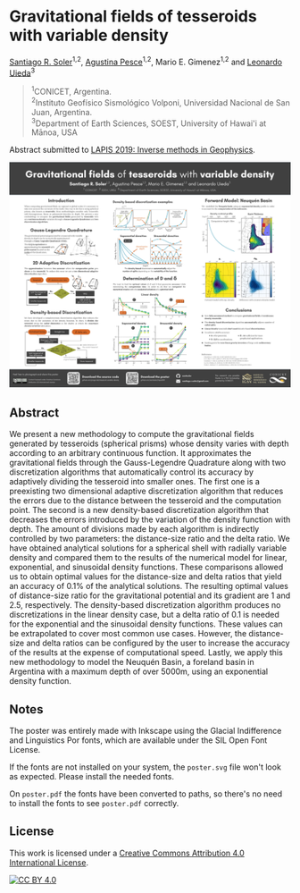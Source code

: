 # Gravitational fields of tesseroids with variable density

[Santiago R. Soler](https://www.github.com/santisoler)<sup>1,2</sup>,
[Agustina Pesce](https://www.github.com/aguspesce)<sup>1,2</sup>,
Mario E. Gimenez<sup>1,2</sup>
and
[Leonardo Uieda](https://www.leouieda.com)<sup>3</sup>

> <sup>1</sup>CONICET, Argentina.<br>
> <sup>2</sup>Instituto Geofísico Sismológico Volponi, Universidad Nacional de San Juan, Argentina.<br>
> <sup>3</sup>Department of Earth Sciences, SOEST, University of Hawai'i at Mānoa, USA<br>

Abstract submitted to
[LAPIS 2019: Inverse methods in Geophysics](http://lapis2019.fcaglp.unlp.edu.ar/).

[![Poster](poster.jpg)](poster.pdf)

## Abstract

We present a new methodology to compute the gravitational fields generated by
tesseroids (spherical prisms) whose density varies with depth according to
an arbitrary continuous function.
It approximates the gravitational fields through the Gauss-Legendre Quadrature along
with two discretization algorithms that automatically control its accuracy by adaptively
dividing the tesseroid into smaller ones.
The first one is a preexisting two dimensional adaptive discretization algorithm that
reduces the errors due to the distance between the tesseroid and the computation point.
The second is a new density-based discretization algorithm that
decreases the errors introduced by the variation of the density function with depth.
The amount of divisions made by each algorithm is indirectly controlled
by two parameters: the distance-size ratio and the delta ratio.
We have obtained analytical solutions for a spherical shell with radially variable
density and compared them to the results of the numerical model for linear,
exponential, and sinusoidal density functions.
These comparisons allowed us to obtain optimal values for the distance-size and
delta ratios that yield an accuracy of 0.1% of the analytical solutions.
The resulting optimal values of distance-size ratio for the gravitational potential and
its gradient are 1 and 2.5, respectively.
The density-based discretization algorithm produces no discretizations in the linear
density case, but a delta ratio of 0.1 is needed for the exponential and the
sinusoidal density functions.
These values can be extrapolated to cover most common use cases.
However, the distance-size and delta ratios can be configured by the user to increase
the accuracy of the results at the expense of computational speed.
Lastly, we apply this new methodology to model the Neuquén Basin, a foreland basin in
Argentina with a maximum depth of over 5000m, using an exponential density function.


## Notes

The poster was entirely made with Inkscape using the Glacial Indifference and Linguistics
Por fonts, which are available under the SIL Open Font License.

If the fonts are not installed on your system, the `poster.svg` file won't look as
expected. Please install the needed fonts.

On `poster.pdf` the fonts have been converted to paths, so there's no need to install
the fonts to see `poster.pdf` correctly.

## License

This work is licensed under a
[Creative Commons Attribution 4.0 International License][cc-by].

[![CC BY 4.0][cc-by-image]][cc-by]

[cc-by]: http://creativecommons.org/licenses/by/4.0/
[cc-by-image]: https://i.creativecommons.org/l/by/4.0/88x31.png
